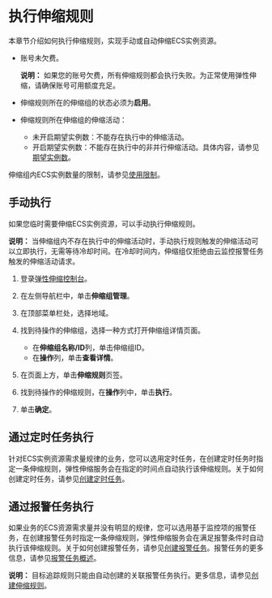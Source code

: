 # 执行伸缩规则

本章节介绍如何执行伸缩规则，实现手动或自动伸缩ECS实例资源。

-   账号未欠费。

    **说明：** 如果您的账号欠费，所有伸缩规则都会执行失败。为正常使用弹性伸缩，请确保账号可用额度充足。

-   伸缩规则所在的伸缩组的状态必须为**启用**。
-   伸缩规则所在伸缩组的伸缩活动：
    -   未开启期望实例数：不能存在执行中的伸缩活动。
    -   开启期望实例数：不能存在执行中的非并行伸缩活动。具体内容，请参见[期望实例数](/cn.zh-CN/伸缩组/伸缩组/期望实例数.md)。

伸缩组内ECS实例数量的限制，请参见[使用限制](/cn.zh-CN/产品简介/使用限制.md)。

## 手动执行

如果您临时需要伸缩ECS实例资源，可以手动执行伸缩规则。

**说明：** 当伸缩组内不存在执行中的伸缩活动时，手动执行规则触发的伸缩活动可以立即执行，无需等待冷却时间。在冷却时间内，伸缩组仅拒绝由云监控报警任务触发的伸缩活动请求。

1.  登录[弹性伸缩控制台](https://essnew.console.aliyun.com/)。

2.  在左侧导航栏中，单击**伸缩组管理**。

3.  在顶部菜单栏处，选择地域。

4.  找到待操作的伸缩组，选择一种方式打开伸缩组详情页面。

    -   在**伸缩组名称/ID**列，单击伸缩组ID。
    -   在**操作**列，单击**查看详情**。
5.  在页面上方，单击**伸缩规则**页签。

6.  找到待操作的伸缩规则，在**操作**列中，单击**执行**。

7.  单击**确定**。


## 通过定时任务执行

针对ECS实例资源需求量规律的业务，您可以选用定时任务，在创建定时任务时指定一条伸缩规则，弹性伸缩服务会在指定的时间点自动执行该伸缩规则。关于如何创建定时任务，请参见[创建定时任务](/cn.zh-CN/自动伸缩/定时任务/创建定时任务.md)。

## 通过报警任务执行

如果业务的ECS资源需求量并没有明显的规律，您可以选用基于监控项的报警任务，在创建报警任务时指定一条伸缩规则，弹性伸缩服务会在满足报警条件时自动执行该伸缩规则。关于如何创建报警任务，请参见[创建报警任务](/cn.zh-CN/自动伸缩/报警任务/创建报警任务.md)。报警任务的更多信息，请参见[报警任务概述](/cn.zh-CN/自动伸缩/报警任务/报警任务概述.md)。

**说明：** 目标追踪规则只能由自动创建的关联报警任务执行。更多信息，请参见[创建伸缩规则](/cn.zh-CN/伸缩组/伸缩规则/创建伸缩规则.md)。

